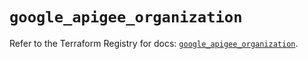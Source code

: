 # `google_apigee_organization`

Refer to the Terraform Registry for docs: [`google_apigee_organization`](https://registry.terraform.io/providers/hashicorp/google/5.35.0/docs/resources/apigee_organization).
